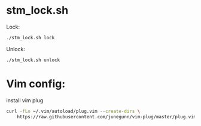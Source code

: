# stm_lock.sh
Lock:
```sh
./stm_lock.sh lock
```
Unlock:
```sh
./stm_lock.sh unlock
```

# Vim config: 
install vim plug
```sh
curl -fLo ~/.vim/autoload/plug.vim --create-dirs \
    https://raw.githubusercontent.com/junegunn/vim-plug/master/plug.vim
```
